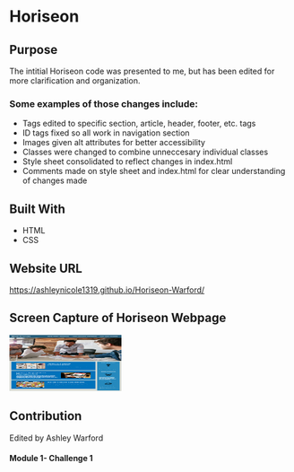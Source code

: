 # Horiseon

## Purpose
The intitial Horiseon code was presented to me, but has been edited for more clarification and organization. 

### Some examples of those changes include:
- Tags edited to specific section, article, header, footer, etc. tags
- ID tags fixed so all work in navigation section
- Images given alt attributes for better accessibility
- Classes were changed to combine unneccesary individual classes
- Style sheet consolidated to reflect changes in index.html 
- Comments made on style sheet and index.html for clear understanding of changes made

## Built With
* HTML
* CSS

## Website URL
https://ashleynicole1319.github.io/Horiseon-Warford/

## Screen Capture of Horiseon Webpage
<img src="./assets/images/HoriseonMockUp.png" width="200" height="100">

## Contribution
Edited by Ashley Warford

#### Module 1- Challenge 1
